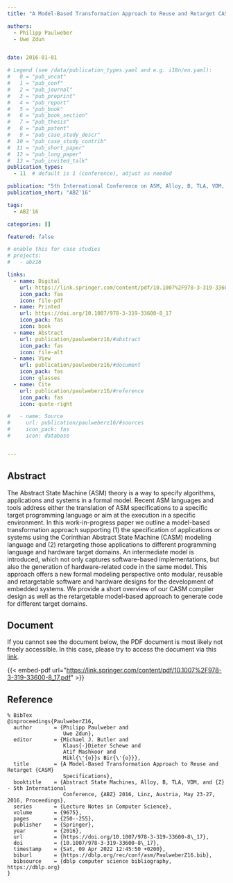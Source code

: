 ```yaml
---
title: "A Model-Based Transformation Approach to Reuse and Retarget CASM Specifications"

authors:
  - Philipp Paulweber
  - Uwe Zdun


date: 2016-01-01

# Legend (see /data/publication_types.yaml and e.g. i18n/en.yaml): 
#   0 = "pub_uncat"
#   1 = "pub_conf"
#   2 = "pub_journal"
#   3 = "pub_preprint"
#   4 = "pub_report"
#   5 = "pub_book"
#   6 = "pub_book_section"
#   7 = "pub_thesis"
#   8 = "pub_patent"
#   9 = "pub_case_study_descr"
#  10 = "pub_case_study_contrib"
#  11 = "pub_short_paper"
#  12 = "pub_long_paper"
#  13 = "pub_invited_talk"
publication_types:
  - 11  # default is 1 (conference), adjust as needed

publication: "5th International Conference on ASM, Alloy, B, TLA, VDM, and Z (ABZ'16)"
publication_short: "ABZ'16"

tags:
  - ABZ'16

categories: []

featured: false

# enable this for case studies
# projects:
#   - abz16

links:
  - name: Digital
    url: https://link.springer.com/content/pdf/10.1007%2F978-3-319-33600-8_17.pdf
    icon_pack: fas
    icon: file-pdf
  - name: Printed
    url: https://doi.org/10.1007/978-3-319-33600-8_17
    icon_pack: fas
    icon: book
  - name: Abstract
    url: publication/paulweberz16/#abstract
    icon_pack: fas
    icon: file-alt
  - name: View
    url: publication/paulweberz16/#document
    icon_pack: fas
    icon: glasses
  - name: Cite
    url: publication/paulweberz16/#reference
    icon_pack: fas
    icon: quote-right

#   - name: Source
#     url: publication/paulweberz16/#sources
#     icon_pack: fas
#     icon: database


---
```


## Abstract

The Abstract State Machine (ASM) theory is a way to specify algorithms, applications and systems in a formal model. Recent ASM languages and tools address either the translation of ASM specifications to a specific target programming language or aim at the execution in a specific environment. In this work-in-progress paper we outline a model-based transformation approach supporting (1) the specification of applications or systems using the Corinthian Abstract State Machine (CASM) modeling language and (2) retargeting those applications to different programming language and hardware target domains. An intermediate model is introduced, which not only captures software-based implementations, but also the generation of hardware-related code in the same model. This approach offers a new formal modeling perspective onto modular, reusable and retargetable software and hardware designs for the development of embedded systems. We provide a short overview of our CASM compiler design as well as the retargetable model-based approach to generate code for different target domains.

## Document

If you cannot see the document below, the PDF document is most likely not freely accessible. In this case, please try to access the document via this <a href="https://link.springer.com/content/pdf/10.1007%2F978-3-319-33600-8_17.pdf">link</a>.

{{< embed-pdf url="https://link.springer.com/content/pdf/10.1007%2F978-3-319-33600-8_17.pdf" >}}

## Reference

```
% BibTex
@inproceedings{PaulweberZ16,
  author       = {Philipp Paulweber and
                  Uwe Zdun},
  editor       = {Michael J. Butler and
                  Klaus{-}Dieter Schewe and
                  Atif Mashkoor and
                  Mikl{\'{o}}s Bir{\'{o}}},
  title        = {A Model-Based Transformation Approach to Reuse and Retarget {CASM}
                  Specifications},
  booktitle    = {Abstract State Machines, Alloy, B, TLA, VDM, and {Z} - 5th International
                  Conference, {ABZ} 2016, Linz, Austria, May 23-27, 2016, Proceedings},
  series       = {Lecture Notes in Computer Science},
  volume       = {9675},
  pages        = {250--255},
  publisher    = {Springer},
  year         = {2016},
  url          = {https://doi.org/10.1007/978-3-319-33600-8\_17},
  doi          = {10.1007/978-3-319-33600-8\_17},
  timestamp    = {Sat, 09 Apr 2022 12:45:50 +0200},
  biburl       = {https://dblp.org/rec/conf/asm/PaulweberZ16.bib},
  bibsource    = {dblp computer science bibliography, https://dblp.org}
}


```

<!-- # add information for case study papers (if available)
## Sources

- **Used formal method:**
  [ASM](/method/asm)
- **Resources and tools:**
  Asmeta

For more information, please contact the <a href ="mailto:silvia.bonfanti@unibg.it;arcaini@nii.ac.jp;angelo.gargantini@unibg.it;scandurra@unibg.it;elvinia.riccobene@unimi.it">authors</a>-->

